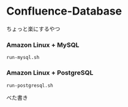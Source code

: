 # Confluence-Database

ちょっと楽にするやつ

### Amazon Linux + MySQL

`run-mysql.sh`

### Amazon Linux + PostgreSQL

`run-postgresql.sh`

べた書き

